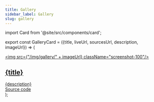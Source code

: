 ```yaml
---
title: Gallery
sidebar_label: Gallery
slug: gallery
---
```


import Card from '@site/src/components/card';

export const GalleryCard = ({title, liveUrl, sourcesUrl, description, imageUrl}) => (
    <div className="margin-bottom--lg">
      <Card>
        <a className="gallery-live-link" href={liveUrl}>
          <img src={"/img/gallery/" + imageUrl} className="screenshot-100"/>
          <h2>{title}</h2>
          <div className="gallery-description">{description}</div>
        </a>
        <a className="gallery-github-link" href={sourcesUrl}>Source code</a>
      </Card>
    </div>
);

<div className="margin-top--lg">
  <section className="gallery-grid">
    <GalleryCard
      title="To-Do"
      imageUrl="todo.png"
      description="A classic To-Do app inspired by TodoMVC project."
      liveUrl="https://flet-todo.pages.dev"
      sourcesUrl="#"
      />
    <GalleryCard
      title="Icons browser"
      imageUrl="icons-browser.png"
      description="Quickly search through icons collection to use in your app."
      liveUrl="https://flet-icons-browser.pages.dev"
      sourcesUrl="#"
      />
    <GalleryCard
      title="Calc"
      imageUrl="calc.png"
      liveUrl="https://flet-calc.pages.dev"
      sourcesUrl="#"
      />
    <GalleryCard
      title="Solitaire"
      imageUrl="solitaire.png"
      liveUrl="https://flet-solitaire.pages.dev"
      sourcesUrl="#"
      />
    <GalleryCard
      title="Trolli"
      imageUrl="trolli.png"
      liveUrl="https://flet-boards.pages.dev"
      sourcesUrl="#" 
      />
  </section>
</div>